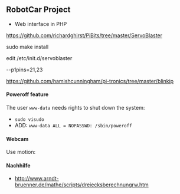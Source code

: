 ## RobotCar Project

* Web interface in PHP



https://github.com/richardghirst/PiBits/tree/master/ServoBlaster

sudo make install

edit /etc/init.d/servoblaster

--p1pins=21,23

https://github.com/hamishcunningham/pi-tronics/tree/master/blinkip

#### Poweroff feature

The user `www-data` needs rights to shut down the system:

* `sudo visudo`
* ADD: `www-data ALL = NOPASSWD: /sbin/poweroff`

#### Webcam

Use motion: 
#### Nachhilfe

* http://www.arndt-bruenner.de/mathe/scripts/dreiecksberechnungrw.htm
